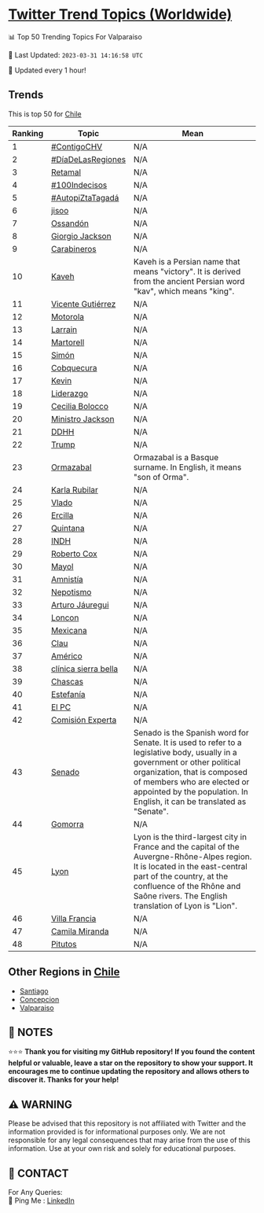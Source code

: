 [Twitter Trend Topics (Worldwide)](https://github.com/ErcinDedeoglu/Twitter-Trend-Topics)
==========


📊 Top 50 Trending Topics For Valparaiso

📆 Last Updated: `2023-03-31 14:16:58 UTC`

🔧 Updated every 1 hour!


## Trends

This is top 50 for [Chile](</Chile>)

| Ranking | Topic | Mean |
| ------- | ------------ | ------------ |
| 1 | [#ContigoCHV](http://twitter.com/search?q=%23ContigoCHV) | N/A |
| 2 | [#DíaDeLasRegiones](http://twitter.com/search?q=%23D%c3%adaDeLasRegiones) | N/A |
| 3 | [Retamal](http://twitter.com/search?q=Retamal) | N/A |
| 4 | [#100Indecisos](http://twitter.com/search?q=%23100Indecisos) | N/A |
| 5 | [#AutopiZtaTagadá](http://twitter.com/search?q=%23AutopiZtaTagad%c3%a1) | N/A |
| 6 | [jisoo](http://twitter.com/search?q=jisoo) | N/A |
| 7 | [Ossandón](http://twitter.com/search?q=Ossand%c3%b3n) | N/A |
| 8 | [Giorgio Jackson](http://twitter.com/search?q=Giorgio+Jackson) | N/A |
| 9 | [Carabineros](http://twitter.com/search?q=Carabineros) | N/A |
| 10 | [Kaveh](http://twitter.com/search?q=Kaveh) | Kaveh is a Persian name that means "victory". It is derived from the ancient Persian word "kav", which means "king". |
| 11 | [Vicente Gutiérrez](http://twitter.com/search?q=Vicente+Guti%c3%a9rrez) | N/A |
| 12 | [Motorola](http://twitter.com/search?q=Motorola) | N/A |
| 13 | [Larrain](http://twitter.com/search?q=Larrain) | N/A |
| 14 | [Martorell](http://twitter.com/search?q=Martorell) | N/A |
| 15 | [Simón](http://twitter.com/search?q=Sim%c3%b3n) | N/A |
| 16 | [Cobquecura](http://twitter.com/search?q=Cobquecura) | N/A |
| 17 | [Kevin](http://twitter.com/search?q=Kevin) | N/A |
| 18 | [Liderazgo](http://twitter.com/search?q=Liderazgo) | N/A |
| 19 | [Cecilia Bolocco](http://twitter.com/search?q=Cecilia+Bolocco) | N/A |
| 20 | [Ministro Jackson](http://twitter.com/search?q=Ministro+Jackson) | N/A |
| 21 | [DDHH](http://twitter.com/search?q=DDHH) | N/A |
| 22 | [Trump](http://twitter.com/search?q=Trump) | N/A |
| 23 | [Ormazabal](http://twitter.com/search?q=Ormazabal) | Ormazabal is a Basque surname. In English, it means "son of Orma". |
| 24 | [Karla Rubilar](http://twitter.com/search?q=Karla+Rubilar) | N/A |
| 25 | [Vlado](http://twitter.com/search?q=Vlado) | N/A |
| 26 | [Ercilla](http://twitter.com/search?q=Ercilla) | N/A |
| 27 | [Quintana](http://twitter.com/search?q=Quintana) | N/A |
| 28 | [INDH](http://twitter.com/search?q=INDH) | N/A |
| 29 | [Roberto Cox](http://twitter.com/search?q=Roberto+Cox) | N/A |
| 30 | [Mayol](http://twitter.com/search?q=Mayol) | N/A |
| 31 | [Amnistía](http://twitter.com/search?q=Amnist%c3%ada) | N/A |
| 32 | [Nepotismo](http://twitter.com/search?q=Nepotismo) | N/A |
| 33 | [Arturo Jáuregui](http://twitter.com/search?q=Arturo+J%c3%a1uregui) | N/A |
| 34 | [Loncon](http://twitter.com/search?q=Loncon) | N/A |
| 35 | [Mexicana](http://twitter.com/search?q=Mexicana) | N/A |
| 36 | [Clau](http://twitter.com/search?q=Clau) | N/A |
| 37 | [Américo](http://twitter.com/search?q=Am%c3%a9rico) | N/A |
| 38 | [clínica sierra bella](http://twitter.com/search?q=cl%c3%adnica+sierra+bella) | N/A |
| 39 | [Chascas](http://twitter.com/search?q=Chascas) | N/A |
| 40 | [Estefanía](http://twitter.com/search?q=Estefan%c3%ada) | N/A |
| 41 | [El PC](http://twitter.com/search?q=El+PC) | N/A |
| 42 | [Comisión Experta](http://twitter.com/search?q=Comisi%c3%b3n+Experta) | N/A |
| 43 | [Senado](http://twitter.com/search?q=Senado) | Senado is the Spanish word for Senate. It is used to refer to a legislative body, usually in a government or other political organization, that is composed of members who are elected or appointed by the population. In English, it can be translated as "Senate". |
| 44 | [Gomorra](http://twitter.com/search?q=Gomorra) | N/A |
| 45 | [Lyon](http://twitter.com/search?q=Lyon) | Lyon is the third-largest city in France and the capital of the Auvergne-Rhône-Alpes region. It is located in the east-central part of the country, at the confluence of the Rhône and Saône rivers. The English translation of Lyon is "Lion". |
| 46 | [Villa Francia](http://twitter.com/search?q=Villa+Francia) | N/A |
| 47 | [Camila Miranda](http://twitter.com/search?q=Camila+Miranda) | N/A |
| 48 | [Pitutos](http://twitter.com/search?q=Pitutos) | N/A |



## Other Regions in [Chile](</Chile>)

* [Santiago](</Chile/Santiago.md>)
* [Concepcion](</Chile/Concepcion.md>)
* [Valparaiso](</Chile/Valparaiso.md>)



## 📝 NOTES

⭐⭐⭐ **Thank you for visiting my GitHub repository! If you found the content helpful or valuable, leave a star on the repository to show your support. It encourages me to continue updating the repository and allows others to discover it. Thanks for your help!**


## ⚠️ WARNING

Please be advised that this repository is not affiliated with Twitter and the information provided is for informational purposes only. We are not responsible for any legal consequences that may arise from the use of this information. Use at your own risk and solely for educational purposes.


## 📨 CONTACT

 For Any Queries:  
            🏓 Ping Me : [LinkedIn](https://www.linkedin.com/in/ercindedeoglu/)
